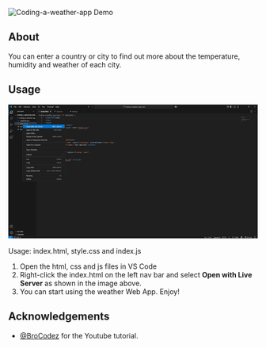 ![Coding-a-weather-app Demo](https://github.com/user-attachments/assets/3fcd665c-f22b-42df-987d-757eb04e1ac4)

**About**
---
You can enter a country or city to find out more about the temperature, humidity and weather of each city.



**Usage**
---
![Image Alt](https://github.com/Mengjun-binary/Coding-a-weather-app/blob/08dd29652001fe5768c057e8e9162f00e7db4680/Live-Server-Instruction.jpg)

Usage: index.html, style.css and index.js

1. Open the html, css and js files in VS Code
2. Right-click the index.html on the left nav bar and select **Open with Live Server** as shown in the image above.
3. You can start using the weather Web App. Enjoy!


**Acknowledgements**
---

+ [@BroCodez](https://www.youtube.com/watch?v=VaDUGPMjzOM&list=PLZPZq0r_RZOO1zkgO4bIdfuLpizCeHYKv&index=81) for the Youtube tutorial.
